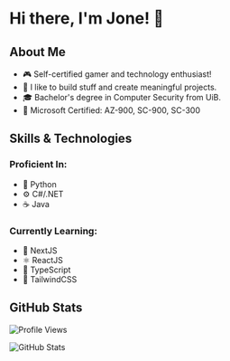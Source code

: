 # Hi there, I'm Jone! 👋

## About Me
- 🎮 Self-certified gamer and technology enthusiast!
- 🎨 I like to build stuff and create meaningful projects.
- 🎓 Bachelor's degree in Computer Security from UiB.
- 🌟 Microsoft Certified: AZ-900, SC-900, SC-300

## Skills & Technologies
### Proficient In:
- 🐍 Python
- ⚙️ C#/.NET
- ☕️ Java

### Currently Learning:
- 🔧 NextJS
- ⚛️ ReactJS
- 📘 TypeScript
- 🎨 TailwindCSS

## GitHub Stats
![Profile Views](https://komarev.com/ghpvc/?username=jonethebuilder&label=Profile%20views&color=0074D9&style=for-the-badge)

![GitHub Stats](https://github-readme-stats.vercel.app/api?username=jonethebuilder&show_icons=true&locale=en)

